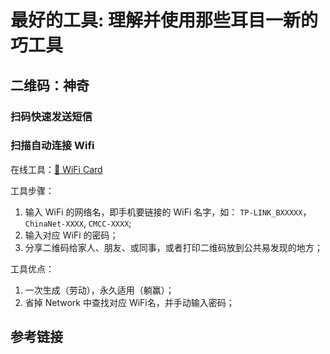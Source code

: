 # 最好的工具: 理解并使用那些耳目一新的巧工具

## 二维码：神奇

### 扫码快速发送短信

### 扫描自动连接 Wifi

在线工具：[📡 WiFi Card](https://wificard.bdw.to/)

工具步骤：

1. 输入 WiFi 的网络名，即手机要链接的 WiFi 名字，如： `TP-LINK_BXXXXX`，`ChinaNet-XXXX`, `CMCC-XXXX`;
2. 输入对应 WiFi 的密码；
3. 分享二维码给家人、朋友、或同事，或者打印二维码放到公共易发现的地方；

工具优点：

1. 一次生成（劳动），永久适用（躺赢）；
2. 省掉 Network 中查找对应 WiFi名，并手动输入密码；

## 参考链接
